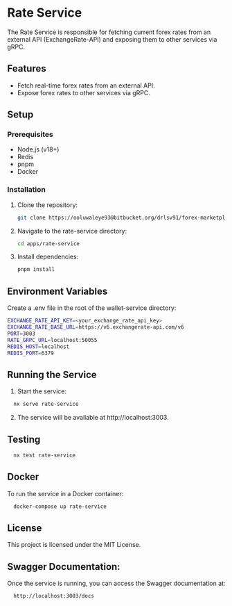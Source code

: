 # Rate Service

The Rate Service is responsible for fetching current forex rates from an external API (ExchangeRate-API) and exposing them to other services via gRPC.

## Features

- Fetch real-time forex rates from an external API.
- Expose forex rates to other services via gRPC.

## Setup

### Prerequisites

- Node.js (v18+)
- Redis
- pnpm
- Docker

### Installation

1. Clone the repository:
   ```bash
   git clone https://ooluwaleye93@bitbucket.org/drlsv91/forex-marketplace.git
   ```
2. Navigate to the rate-service directory:
   ```bash
   cd apps/rate-service
   ```
3. Install dependencies:
   ```bash
   pnpm install
   ```

## Environment Variables

Create a .env file in the root of the wallet-service directory:

```bash
EXCHANGE_RATE_API_KEY=<your_exchange_rate_api_key>
EXCHANGE_RATE_BASE_URL=https://v6.exchangerate-api.com/v6
PORT=3003
RATE_GRPC_URL=localhost:50055
REDIS_HOST=localhost
REDIS_PORT=6379

```

## Running the Service

1. Start the service:

```bash
  nx serve rate-service
```

2. The service will be available at http://localhost:3003.

## Testing

```bash
  nx test rate-service
```

## Docker

To run the service in a Docker container:

```bash
  docker-compose up rate-service
```

## License

This project is licensed under the MIT License.

## Swagger Documentation:

Once the service is running, you can access the Swagger documentation at:

```bash
  http://localhost:3003/docs
```
